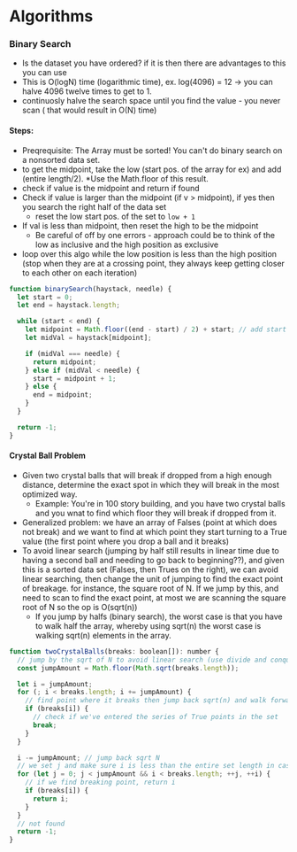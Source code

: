 # Algorithms

### Binary Search

- Is the dataset you have ordered? if it is then there are advantages to this you can use
- This is O(logN) time (logarithmic time), ex. log(4096) = 12 -> you can halve 4096 twelve times to get to 1.
- continuosly halve the search space until you find the value - you never scan ( that would result in O(N) time)

#### Steps:

- Preqrequisite: The Array must be sorted! You can't do binary search on a nonsorted data set.
- to get the midpoint, take the low (start pos. of the array for ex) and add (entire length/2). \*Use the Math.floor of this result.
- check if value is the midpoint and return if found
- Check if value is larger than the midpoint (if v > midpoint), if yes then you search the right half of the data set
  - reset the low start pos. of the set to `low + 1`
- If val is less than midpoint, then reset the high to be the midpoint
  - Be careful of off by one errors - approach could be to think of the low as inclusive and the high position as exclusive
- loop over this algo while the low position is less than the high position (stop when they are at a crossing point, they always keep getting closer to each other on each iteration)

```javascript
function binarySearch(haystack, needle) {
  let start = 0;
  let end = haystack.length;

  while (start < end) {
    let midpoint = Math.floor((end - start) / 2) + start; // add start offset to get correct midpoint index relative to the entire array passed in.
    let midVal = haystack[midpoint];

    if (midVal === needle) {
      return midpoint;
    } else if (midVal < needle) {
      start = midpoint + 1;
    } else {
      end = midpoint;
    }
  }

  return -1;
}
```

#### Crystal Ball Problem

- Given two crystal balls that will break if dropped from a high enough distance, determine the exact spot in which they will break in the most optimized way.
  - Example: You're in 100 story building, and you have two crystal balls and you wnat to find which floor they will break if dropped from it.
- Generalized problem: we have an array of Falses (point at which does not break) and we want to find at which point they start turning to a True value (the first point where you drop a ball and it breaks)
- To avoid linear search (jumping by half still results in linear time due to having a second ball and needing to go back to beginning??), and given this is a sorted data set (Falses, then Trues on the right), we can avoid linear searching, then change the unit of jumping to find the exact point of breakage. for instance, the square root of N. If we jump by this, and need to scan to find the exact point, at most we are scanning the square root of N so the op is O(sqrt(n))
  - If you jump by halfs (binary search), the worst case is that you have to walk half the array, whereby using sqrt(n) the worst case is walking sqrt(n) elements in the array.

```javascript
function twoCrystalBalls(breaks: boolean[]): number {
  // jump by the sqrt of N to avoid linear search (use divide and conquer approach)
  const jumpAmount = Math.floor(Math.sqrt(breaks.length));

  let i = jumpAmount;
  for (; i < breaks.length; i += jumpAmount) {
    // find point where it breaks then jump back sqrt(n) and walk forward sqrt(n)
    if (breaks[i]) {
      // check if we've entered the series of True points in the set
      break;
    }
  }

  i -= jumpAmount; // jump back sqrt N
  // we set j and make sure i is less than the entire set length in case we walk off the upper bound with the jump
  for (let j = 0; j < jumpAmount && i < breaks.length; ++j, ++i) {
    // if we find breaking point, return i
    if (breaks[i]) {
      return i;
    }
  }
  // not found
  return -1;
}
```
